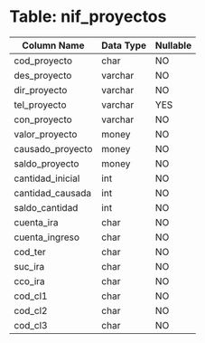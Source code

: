 # Table: nif_proyectos

| Column Name | Data Type | Nullable |
|-------------|-----------|----------|
| cod_proyecto | char | NO |
| des_proyecto | varchar | NO |
| dir_proyecto | varchar | NO |
| tel_proyecto | varchar | YES |
| con_proyecto | varchar | NO |
| valor_proyecto | money | NO |
| causado_proyecto | money | NO |
| saldo_proyecto | money | NO |
| cantidad_inicial | int | NO |
| cantidad_causada | int | NO |
| saldo_cantidad | int | NO |
| cuenta_ira | char | NO |
| cuenta_ingreso | char | NO |
| cod_ter | char | NO |
| suc_ira | char | NO |
| cco_ira | char | NO |
| cod_cl1 | char | NO |
| cod_cl2 | char | NO |
| cod_cl3 | char | NO |
